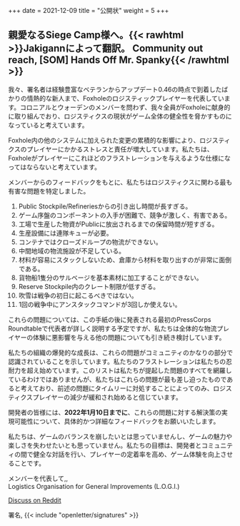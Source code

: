 +++
date = 2021-12-09
title = "公開状"
weight = 5
+++
## 親愛なるSiege Camp様へ。{{< rawhtml >}}<span class="translated" lang="en">Jakigannによって翻訳。 Community out reach, [SOM] Hands Off Mr. Spanky</span>{{< /rawhtml >}}

我々、署名者は経験豊富なベテランからアップデート0.46の時点で到着したばかりの情熱的な新人まで、Foxholeのロジスティックプレイヤーを代表しています。コロニアルとウォーデンのメンバーを問わず、我々全員がFoxholeに献身的に取り組んでおり、ロジスティクスの現状がゲーム全体の健全性を脅かすものになっていると考えています。

Foxhole内の他のシステムに加えられた変更の累積的な影響により、ロジスティクスのプレイヤーにかかるストレスと責任が増大しています。私たちは、Foxholeがプレイヤーにこれほどのフラストレーションを与えるような仕様になってはならないと考えています。

メンバーからのフィードバックをもとに、私たちはロジスティクスに関わる最も有害な問題を特定しました。

1. Public Stockpile/Refineriesからの引き出し時間が長すぎる。
2. ゲーム序盤のコンポーネントの入手が困難で、競争が激しく、有害である。
3. 工場で生産した物資がPublicに放出されるまでの保留時間が短すぎる。
4. 生産設備には連隊キューが必要。
5. コンテナではクローズドループの物流ができない。
6. 中間地域の物流施設が不足している。
7. 材料が容易にスタックしないため、倉庫から材料を取り出すのが非常に面倒である。
8. 貨物船1隻分のサルベージを基本素材に加工することができない。
9. Reserve Stockpile内のクレート制限が低すぎる。
10. 吹雪は戦争の初日に起こるべきではない。
11. 1回の戦争中にアンスタックコマンドが3回しか使えない。

これらの問題については、この手紙の後に発表される最初のPressCorps Roundtableで代表者が詳しく説明する予定ですが、私たちは全体的な物流プレイヤーの体験に悪影響を与える他の問題についても引き続き検討しています。

私たちの組織の爆発的な成長は、これらの問題がコミュニティのかなりの部分で認識されていることを示しています。私たちのフラストレーションは私たちの忍耐力を超え始めています。このリストは私たちが提起した問題のすべてを網羅しているわけではありませんが、私たちはこれらの問題が最も差し迫ったものであると考えており、前述の問題にタイムリーに対処することによってのみ、ロジスティクスプレイヤーの減少が緩和され始めると信じています。

開発者の皆様には、**2022年1月10日までに**、これらの問題に対する解決策の実現可能性について、具体的かつ詳細なフィードバックをお願いいたします。

私たちは、ゲームのバランスを崩したいとは思っていませんし、ゲームの魅力や楽しさを失わせたいとも思っていません。私たちの目標は、開発者とコミュニティの間で健全な対話を行い、プレイヤーの定着率を高め、ゲーム体験を向上させることです。

メンバーを代表して,,<br>Logistics Organisation for General Improvements (L.O.G.I.)

[Discuss on Reddit](https://www.reddit.com/r/foxholegame/comments/rcnmgd/below_is_logis_open_letter_to_the_developers_with)

署名, {{< include "openletter/signatures" >}}